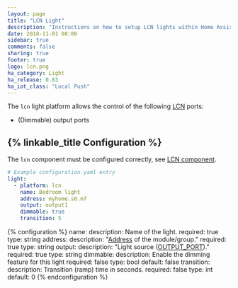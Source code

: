 ```yaml
---
layout: page
title: "LCN Light"
description: "Instructions on how to setup LCN lights within Home Assistant."
date: 2018-11-01 08:00
sidebar: true
comments: false
sharing: true
footer: true
logo: lcn.png
ha_category: Light
ha_release: 0.83
ha_iot_class: "Local Push"
---
```


The `lcn` light platform allows the control of the following [LCN](http://www.lcn.eu) ports:

- (Dimmable) output ports

## {% linkable_title Configuration %}

The `lcn` component must be configured correctly, see [LCN component](/components/lcn).

```yaml
# Example configuration.yaml entry
light:
  - platform: lcn
    name: Bedroom light
    address: myhome.s0.m7
    output: output1
    dimmable: true
    transition: 5
```

{% configuration %}
name:
  description: Name of the light.
  required: true
  type: string
address:
  description: "[Address](/components/lcn#lcn-addresses) of the module/group."
  required: true
  type: string
output:
  description: "Light source ([OUTPUT_PORT](/components/lcn#ports))."
  required: true
  type: string
dimmable:
  description: Enable the dimming feature for this light
  required: false
  type: bool
  default: false
transition:
  description: Transition (ramp) time in seconds.
  required: false
  type: int
  default: 0
{% endconfiguration %}